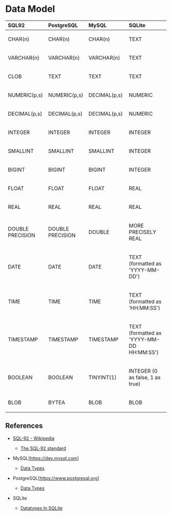 # Data Model

<table>
<colgroup>
<col style="width: 25%" />
<col style="width: 25%" />
<col style="width: 25%" />
<col style="width: 25%" />
</colgroup>
<thead>
<tr>
<th style="text-align: left;">SQL92</th>
<th style="text-align: left;">PostgreSQL</th>
<th style="text-align: left;">MySQL</th>
<th style="text-align: left;">SQLite</th>
</tr>
</thead>
<tbody>
<tr>
<td style="text-align: left;"><p>CHAR(n)</p></td>
<td style="text-align: left;"><p>CHAR(n)</p></td>
<td style="text-align: left;"><p>CHAR(n)</p></td>
<td style="text-align: left;"><p>TEXT</p></td>
</tr>
<tr>
<td style="text-align: left;"><p>VARCHAR(n)</p></td>
<td style="text-align: left;"><p>VARCHAR(n)</p></td>
<td style="text-align: left;"><p>VARCHAR(n)</p></td>
<td style="text-align: left;"><p>TEXT</p></td>
</tr>
<tr>
<td style="text-align: left;"><p>CLOB</p></td>
<td style="text-align: left;"><p>TEXT</p></td>
<td style="text-align: left;"><p>TEXT</p></td>
<td style="text-align: left;"><p>TEXT</p></td>
</tr>
<tr>
<td style="text-align: left;"><p>NUMERIC(p,s)</p></td>
<td style="text-align: left;"><p>NUMERIC(p,s)</p></td>
<td style="text-align: left;"><p>DECIMAL(p,s)</p></td>
<td style="text-align: left;"><p>NUMERIC</p></td>
</tr>
<tr>
<td style="text-align: left;"><p>DECIMAL(p,s)</p></td>
<td style="text-align: left;"><p>DECIMAL(p,s)</p></td>
<td style="text-align: left;"><p>DECIMAL(p,s)</p></td>
<td style="text-align: left;"><p>NUMERIC</p></td>
</tr>
<tr>
<td style="text-align: left;"><p>INTEGER</p></td>
<td style="text-align: left;"><p>INTEGER</p></td>
<td style="text-align: left;"><p>INTEGER</p></td>
<td style="text-align: left;"><p>INTEGER</p></td>
</tr>
<tr>
<td style="text-align: left;"><p>SMALLINT</p></td>
<td style="text-align: left;"><p>SMALLINT</p></td>
<td style="text-align: left;"><p>SMALLINT</p></td>
<td style="text-align: left;"><p>INTEGER</p></td>
</tr>
<tr>
<td style="text-align: left;"><p>BIGINT</p></td>
<td style="text-align: left;"><p>BIGINT</p></td>
<td style="text-align: left;"><p>BIGINT</p></td>
<td style="text-align: left;"><p>INTEGER</p></td>
</tr>
<tr>
<td style="text-align: left;"><p>FLOAT</p></td>
<td style="text-align: left;"><p>FLOAT</p></td>
<td style="text-align: left;"><p>FLOAT</p></td>
<td style="text-align: left;"><p>REAL</p></td>
</tr>
<tr>
<td style="text-align: left;"><p>REAL</p></td>
<td style="text-align: left;"><p>REAL</p></td>
<td style="text-align: left;"><p>REAL</p></td>
<td style="text-align: left;"><p>REAL</p></td>
</tr>
<tr>
<td style="text-align: left;"><p>DOUBLE PRECISION</p></td>
<td style="text-align: left;"><p>DOUBLE PRECISION</p></td>
<td style="text-align: left;"><p>DOUBLE</p></td>
<td style="text-align: left;"><p>MORE PRECISELY REAL</p></td>
</tr>
<tr>
<td style="text-align: left;"><p>DATE</p></td>
<td style="text-align: left;"><p>DATE</p></td>
<td style="text-align: left;"><p>DATE</p></td>
<td style="text-align: left;"><p>TEXT (formatted as 'YYYY-MM-DD')</p></td>
</tr>
<tr>
<td style="text-align: left;"><p>TIME</p></td>
<td style="text-align: left;"><p>TIME</p></td>
<td style="text-align: left;"><p>TIME</p></td>
<td style="text-align: left;"><p>TEXT (formatted as 'HH:MM:SS')</p></td>
</tr>
<tr>
<td style="text-align: left;"><p>TIMESTAMP</p></td>
<td style="text-align: left;"><p>TIMESTAMP</p></td>
<td style="text-align: left;"><p>TIMESTAMP</p></td>
<td style="text-align: left;"><p>TEXT (formatted as 'YYYY-MM-DD HH:MM:SS')</p></td>
</tr>
<tr>
<td style="text-align: left;"><p>BOOLEAN</p></td>
<td style="text-align: left;"><p>BOOLEAN</p></td>
<td style="text-align: left;"><p>TINYINT(1)</p></td>
<td style="text-align: left;"><p>INTEGER (0 as false, 1 as true)</p></td>
</tr>
<tr>
<td style="text-align: left;"><p>BLOB</p></td>
<td style="text-align: left;"><p>BYTEA</p></td>
<td style="text-align: left;"><p>BLOB</p></td>
<td style="text-align: left;"><p>BLOB</p></td>
</tr>
</tbody>
</table>

## References

-   [SQL-92 - Wikipedia](https://en.wikipedia.org/wiki/SQL-92)

    -   [The SQL-92 standard](https://www.contrib.andrew.cmu.edu/~shadow/sql/sql1992.txt)

-   MySQL\[<https://dev.mysql.com>\]

    -   [Data Types](https://dev.mysql.com/doc/refman/8.0/en/data-types.html)

-   PostgreSQL\[<https://www.postgresql.org>\]

    -   [Data Types](https://www.postgresql.org/docs/current/datatype.html)

-   SQLite

    -   [Datatypes In SQLite](https://sqlite.org/datatype3.html)
